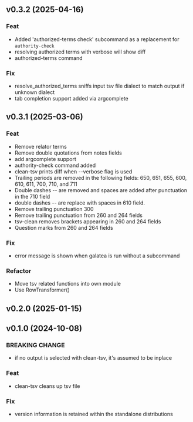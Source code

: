 ## v0.3.2 (2025-04-16)

### Feat

- Added 'authorized-terms check' subcommand as a replacement for `authority-check`
- resolving authorized terms with verbose will show diff
- authorized-terms command

### Fix

- resolve_authorized_terms sniffs input tsv file dialect to match output if unknown dialect
- tab completion support added via argcomplete

## v0.3.1 (2025-03-06)

### Feat

- Remove relator terms
- Remove double quotations from notes fields
- add argcomplete support
- authority-check command added
- clean-tsv prints diff when --verbose flag is used
- Trailing periods are removed in the following fields: 650, 651, 655, 600, 610, 611, 700, 710, and 711
- Double dashes -- are removed and spaces are added after punctuation in the 710 field
- double dashes -- are replace with spaces in 610 field.
- Remove trailing punctuation 300
- Remove trailing punctuation from 260 and 264 fields
- tsv-clean removes brackets appearing in 260 and 264 fields
- Question marks from 260 and 264 fields

### Fix

- error message is shown when galatea is run without a subcommand

### Refactor

- Move tsv related functions into own module
- Use RowTransformer()

## v0.2.0 (2025-01-15)

## v0.1.0 (2024-10-08)

### BREAKING CHANGE

- if no output is selected with clean-tsv, it's assumed to be inplace

### Feat

- clean-tsv cleans up tsv file

### Fix

- version information is retained within the standalone distributions
